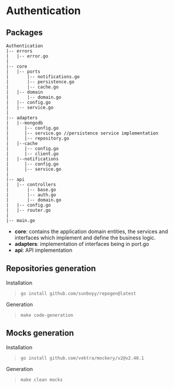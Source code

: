 # Authentication
## Packages
```
Authentication
|-- errors
|   |-- error.go
|
|-- core
|   |-- ports
|       |-- notifications.go
|       |-- persistence.go
|       |-- cache.go
|   |-- domain
|       |-- domain.go
|   |-- config.go
|   |-- service.go
|
|-- adapters
|   |--mongodb
|      |-- config.go
|      |-- service.go //persistence service implementation
|      |-- repository.go
|   |--cache
|      |-- config.go
|      |-- client.go 
|   |--notifications
|      |-- config.go
|      |-- service.go 
|
|-- api
|   |-- controllers
|       |-- base.go
|       |-- auth.go
|       |-- domain.go
|   |-- config.go
|   |-- router.go
|
|-- main.go
```

- **core**: contains the application domain entities, the services and interfaces which implement and define the business logic.
- **adapters**: implementation of interfaces being in port.go
- **api**: API implementation

## Repositories generation

Installation 
>`go install github.com/sunboyy/repogen@latest`

Generation
>`make code-generation`

## Mocks generation
Installation
>`go install github.com/vektra/mockery/v2@v2.40.1`

Generation
>`make clean mocks`
